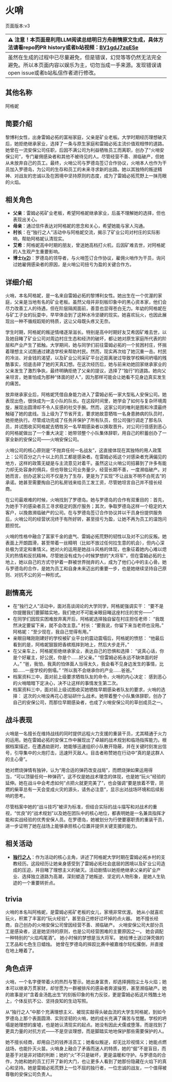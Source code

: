 # 火哨
页面版本:v3
 

| :warning: 注意！本页面是利用LLM阅读总结明日方舟剧情原文生成，具体方法请看repo的PR history或者b站视频：[BV1gdJ7zqESe](https://www.bilibili.com/video/BV1gdJ7zqESe/)         |
|:----------------------------|
| 虽然在生成的过程中已尽量避免，但是错误，幻觉等等仍然无法完全避免。所以本页面内容以娱乐为主，切勿当成一手来源。发现错误请open issue或者b站私信作者进行修改。|



## 其他名称
阿格妮
## 简要介绍
黎博利女性，出身雷姆必拓的富裕家庭，父亲是矿业老板。大学时期经历理想破灭后，她拒绝继承家业，选择了一条与原生家庭和雷姆必拓主流价值观相悖的道路。她曾在一流安保公司任职，后因不满公司为利益牺牲员工而离职，创办了“火哨安保公司”，专门雇佣感染者和其他不被待见的人。尽管经营不善、濒临破产，但她从未放弃自己的员工。最终，火哨公司与罗德岛签订合作协议，火哨本人也作为干员加入罗德岛，为公司的生存和员工的未来寻求新的出路。她以其独特的叛逆精神、对战友的忠诚以及在困境中坚持原则的态度，成为了雷姆必拓荒野上一抹亮眼的火焰。
## 相关角色
-   **父亲**：雷姆必拓矿业老板，希望阿格妮继承家业，后虽不理解她的选择，但也表现出关心。
-   **母亲**：通过信件表达对阿格妮的思念和关心，希望她能与家人沟通。
-   **村长**：在“独行之人”活动中与阿格妮交流，揭示了矿业公司对村庄的实际影响，帮助阿格妮认清现实。
-   **艾希**：阿格妮高中时期的朋友，曾送她高档打火机，后因矿难去世，对阿格妮的人生观产生重要影响。
-   **博士([v2](extended_char_bo_shi.md))**：罗德岛的领导者，与火哨签订合作协议，雇佣火哨作为干员，询问过她雇佣感染者的原因，是火哨公司扭亏为盈的关键合作方。
## 详细介绍
火哨，本名阿格妮，是一名来自雷姆必拓的黎博利女性。她出生在一个优渥的家庭，父亲是当地有名的矿业老板。虽然父母并非刻板印象中的黑心资本家，他们会尽力改善工人的待遇，但在阶层隔阂面前，善意也显得苍白无力。年幼的阿格妮在与矿工子女的玩耍中，早早体会到了这种冰冷坚硬的现实。她喜欢玩火，也因此展现出一种不循规蹈矩的特质，这让父母既头疼又无奈。

学生时期，阿格妮的叛逆情绪逐渐滋长。特别是高中时期好友艾希因矿难去世，以及她目睹了矿业公司对周边村庄生态和经济的破坏，都让她对原生家庭所代表的阶层和产业产生了抵触。大学期间，她与同学们前往雷姆必拓的一个贫困村庄，怀揣着理想主义试图通过建造学校来帮助村民。然而，现实再次给了她沉重一击。村民的冷淡、对金钱的渴望，以及矿业公司采矿平台近距离驶过导致学校瞬间坍塌的残酷事实，彻底击碎了她的天真幻想。在这次经历后，她与前来劝她回家继承家业的父亲发生了激烈争执，最终明确拒绝了父亲的提议，选择了“独行”的道路。她向父亲坦言，她害怕成为那种“体面的好人”，因为那样可能会让她看不见身边真实发生的痛苦。

放弃继承家业后，阿格妮凭借自身能力进入了雷姆必拓一家大型私人安保公司。她表现出色，很快成为一支小队的队长。在这段时间里，她学会了如何与复杂环境周旋，展现出圆滑却不令人反感的社交手腕。然而，这家公司的唯利是图和冷漠最终触碰了她的底线。当上级为了节省开支，要求她故意牺牲一名身患肺病的队员时，她拒绝执行。尽管成功完成了任务并保护了所有队员，但公司强行调走了那名队员，并试图收买阿格妮去牺牲另一名早期感染者以换取晋升。对公司行径感到恶心的阿格妮做出了一个重大决定：她带领整个小队集体辞职，用自己的积蓄创办了一家全新的安保公司——火哨安保公司。

火哨公司的核心原则是“不抛弃任何一名战友”，这直接体现在其独特的用人政策上：公司百分之六十以上的员工都是感染者。在雷姆必拓这个对感染者充满偏见的地方，这样的政策无疑是与主流意见对着干。虽然这让火哨公司招募到了许多有能力却无处容身的佣兵，但也导致公司业务量少，经营长期不善，一度濒临破产。对她而言，创办这家公司不仅是为了生存，更是为了实现“不让战友不明不白死去”的承诺。她甚至需要掏自己的私房钱来给员工发工资，尽管她坦言自己并不擅长经商。

在公司最艰难的时候，火哨找到了罗德岛。她与罗德岛的合作有双重目的：首先，为她手下的感染者员工寻求稳定的医疗服务；其次，争取罗德岛这样一个稳定的大客户，以挽救濒临破产的公司。在与罗德岛签订合作协议并以干员身份提供服务后，火哨公司的经营状况终于有所好转，甚至扭亏为盈，让她不再为员工的温饱问题担忧。

火哨的性格中融合了富家千金的底气、雷姆必拓荒野的韧性以及对不公的反叛。她表面上开朗圆滑，甚至带着一丝精明（比如不放过任何拉生意的机会），但内心深处极为坚定和重情义。她对火的运用是她战斗风格的体现，也象征着她内心难以熄灭的热情和反抗精神。尽管她没有成为小时候梦想的“大将军”，但在雷姆必拓的土地上，她以自己的方式守护着一群被世界抛弃的人，成为了他们心中的主心骨。她与罗德岛的合作，是她为员工和自身未来迈出的重要一步，也是她继续坚持自己原则、对抗不公的另一种形式。
## 剧情高光
- 在“独行之人”活动中，面对高谈阔论的大学同学，阿格妮强调实干：
“要不是你提醒我们要脚踏实地，我们绝对不可能亲眼目睹这座村庄的贫穷——”
- 在同学们因现实困难放弃离开后，阿格妮选择独自留在村庄担任老师：
“我既然决定要留下来，就不会改主意。”
村长：“要我说，你留下来当老师也没用。”
阿格妮：“至少现在，我自己觉得有用。”
- 亲眼目睹刚刚建好的学校被矿业平台的震动震塌后，阿格妮的愤怒：
“他最后看到的是，阿格妮狠狠把香槟瓶摔到地上，然后大步走开。”
- 在父亲车上，阿格妮拒绝继承家业，表达自己的恐惧和选择：
“说真心话，你是个好雇主，好公民，你是个......好父亲。”
“但雷姆必拓永远不缺体面的好人。”
“爸，我怕，我真的怕体面人当得太久，我会看不见身边发生的事情，比如......一座学校的倒塌。”
“所以我不会继承你的产业......爸爸。”
- 档案资料三中，面对前上级要求牺牲队友的命令，火哨的内心决定：
感到恶心的火哨暗暗下定决心，决不让这样的事情发生第二次。
- 档案资料三中，面对前上级试图收买她牺牲早期感染者队友的要求，火哨的选择：
这次的火哨没再花心思钻研什么战术。她带着整个小队集体辞职，创办了自己的安保公司，而那位早期感染者，也成了火哨安保公司的草创成员之一。
## 战斗表现
火哨是一名擅长在维持战线的同时提供远程火力支援的重装干员，尤其精通于火力的运用。她在雷姆必拓的安保工作中展现出了卓越的战术规划和临场指挥能力。根据档案描述，在遭遇劫匪时，她能够迅速组织小队散开隐蔽，并在关键时刻发出信号，引导集中的火炮打击，迅速歼灭敌人。目击者称赞她在行动中“真的是这群人的主心骨”。

她对燃烧弹情有独钟，认为“用合适的弹药改变战局”，而燃烧弹如果运用得当，“可以顶替任何一种弹药”。这不仅是她战术理念的体现，也是她“玩火”经验的延伸。她在战斗中会考虑如何“点把火就更完美了”，也会强调“要是放着不管，阴燃的柴草总有一天会变成火灾的源头，请务必注意”，显示出对战场环境和后续影响的思考。

尽管档案中她的“战斗技巧”被评为标准，但结合实际的战斗描写和对战术的重视，“优良”的“战术规划”以及她在团队中的核心地位，都表明她是一名兼具指挥才能和实战经验的优秀安保人员。在罗德岛，她被划分为行使要塞职责的重装干员，进一步证明了她在战场上能够承担核心位置并提供关键支援的能力。
## 相关活动
-   **[独行之人](../stories/story_firwhl_set_1.md)**：作为活动的核心主角，讲述了阿格妮大学时期在雷姆必拓乡村的支教经历。这段经历让她亲身感受到了雷姆必拓社会底层的困境以及矿业公司造成的压迫，并目睹了理想主义的破灭。活动剧情以她拒绝继承父亲的矿业产业、选择独立道路为高潮，深刻塑造了她叛逆、坚定的人物形象，是她人生轨迹的一个重要转折点。
## trivia
火哨的本名叫阿格妮，是雷姆必拓矿老板的女儿，家境非常优渥。
她从小就喜欢玩火，积累了丰富的“玩火经验”，甚至自己修好过坏掉的点火器。
她不擅长经商，自己创办的火哨安保公司曾因经营不善、濒临破产。
火哨安保公司大部分员工是感染者，这是她坚持的原则，也是公司经营困难的主要原因之一。
她会调配一种特别的“火焰鸡尾酒”。
她小时候的梦想是当大将军。
她给博士送过弹壳做的工艺品和七色生日蜡烛。
她曾在罗德岛的摔跤比赛中被嘉维尔轻松撂倒，并直接在地上睡着了。
## 角色点评
火哨，一个名字便带着火的热烈与警示。她出身富贵，却选择拥抱尘土与火焰；她本可以继承万贯家财，却甘愿为一群被排斥的感染者奔波操劳，甚至濒临破产。她的故事是对“含着金汤匙出生”的刻板印象的有力反驳，更是雷姆必拓这片残酷土地上，个体反抗不公、坚持良知的生动写照。

从“独行之人”中那个充满理想主义、被现实敲得头破血流的大学生阿格妮，到如今罗德岛上那个表面圆滑、实则坚韧的火哨，她的成长充满了痛苦与觉醒。学校的坍塌是她理想的废墟，也是她认清现实的起点。她没有因此犬儒或堕落，而是找到了更具力量的对抗方式——不是空谈理想，而是脚踏实地地保护那些需要保护的人。

她不擅长经商，却用自己的钱养活员工；她看似叛逆，却无比珍视情义；她能点燃战场，也能扑灭火苗。火哨身上融合了矛盾而迷人的特质，她的“倔”不是盲目，而是基于对是非对错的判断；她的“火”不只是破坏，更是温暖和守护。与罗德岛的合作，为她和她的员工打开了新的大门，也让更多人看到了她那份隐藏在火焰下的真心和坚持。她是雷姆必拓荒野上一位不屈的独行者，一位忠诚的战友，一个值得被尊敬的安保公司负责人。